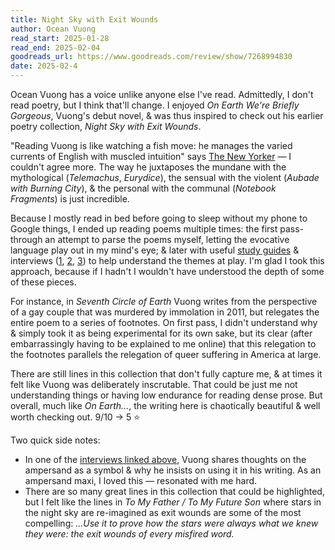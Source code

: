 ```yaml
---
title: Night Sky with Exit Wounds
author: Ocean Vuong
read_start: 2025-01-28
read_end: 2025-02-04
goodreads_url: https://www.goodreads.com/review/show/7268994830
date: 2025-02-4
---
```


Ocean Vuong has a voice unlike anyone else I've read. Admittedly, I don't read poetry, but I think that'll change. I enjoyed _On Earth We're Briefly Gorgeous_, Vuong's debut novel, & was thus inspired to check out his earlier poetry collection, _Night Sky with Exit Wounds_.

"Reading Vuong is like watching a fish move: he manages the varied currents of English with muscled intuition" says [The New Yorker](https://web.archive.org/web/20241213180932/https://www.newyorker.com/books/page-turner/how-a-poet-named-ocean-means-to-fix-the-english-language) — I couldn't agree more. The way he juxtaposes the mundane with the mythological (_Telemachus_, _Eurydice_), the sensual with the violent (_Aubade with Burning City_), & the personal with the communal (_Notebook Fragments_) is just incredible.

Because I mostly read in bed before going to sleep without my phone to Google things, I ended up reading poems multiple times: the first pass-through an attempt to parse the poems myself, letting the evocative language play out in my mind's eye; & later with useful [study guides](https://www.gradesaver.com/night-sky-with-exit-wounds/study-guide/summary-threshold) & interviews ([1](http://www.divedapper.com/interview/ocean-vuong/), [2](https://brooklynpoets.org/community/poet/ocean-vuong), [3](http://www.praccrit.com/poems/daily-bread/)) to help understand the themes at play. I'm glad I took this approach, because if I hadn't I wouldn't have understood the depth of some of these pieces.

For instance, in _Seventh Circle of Earth_ Vuong writes from the perspective of a gay couple that was murdered by immolation in 2011, but relegates the entire poem to a series of footnotes. On first pass, I didn't understand why & simply took it as being experimental for its own sake, but its clear (after embarrassingly having to be explained to me online) that this relegation to the footnotes parallels the relegation of queer suffering in America at large.

There are still lines in this collection that don't fully capture me, & at times it felt like Vuong was deliberately inscrutable. That could be just me not understanding things or having low endurance for reading dense prose. But overall, much like _On Earth..._, the writing here is chaotically beautiful & well worth checking out. 9/10 → 5 ⭐

Two quick side notes:

- In one of the [interviews linked above](http://www.divedapper.com/interview/ocean-vuong/), Vuong shares thoughts on the ampersand as a symbol & why he insists on using it in his writing. As an ampersand maxi, I loved this — resonated with me hard.
- There are so many great lines in this collection that could be highlighted, but I felt like the lines in _To My Father / To My Future Son_ where stars in the night sky are re-imagined as exit wounds are some of the most compelling: _...Use it to prove how the stars were always what we knew they were: the exit wounds of every misfired word._
